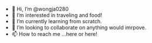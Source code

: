 - 👋 Hi, I’m @wongja0280
- 👀 I’m interested in traveling and food!
- 🌱 I’m currently learning from scratch.
- 💞️ I’m looking to collaborate on anything would imrpove.
- 📫 How to reach me ...here or here!

<!---
wongja0280/wongja0280 is a ✨ special ✨ repository because its `README.md` (this file) appears on your GitHub profile.
You can click the Preview link to take a look at your changes.
--->
